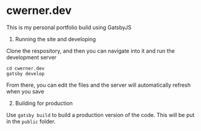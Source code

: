# cwerner.dev

This is my personal portfolio build using GatsbyJS

1. Running the site and developing

Clone the respository, and then you can navigate into it and run the development server

```shell
cd cwerner.dev
gatsby develop
```

From there, you can edit the files and the server will automatically refresh when you save

2. Building for production

Use `gatsby build` to build a production version of the code.  This will be put in the `public` folder.
